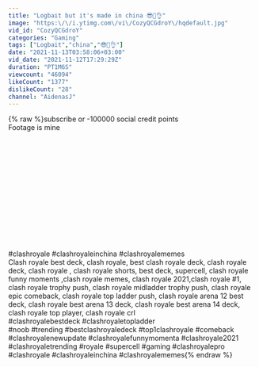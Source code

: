 ```yaml
---
title: "Logbait but it's made in china 😎🥵👌"
image: "https:\/\/i.ytimg.com\/vi\/CozyQCGdroY\/hqdefault.jpg"
vid_id: "CozyQCGdroY"
categories: "Gaming"
tags: ["Logbait","china","😎🥵👌"]
date: "2021-11-13T03:58:06+03:00"
vid_date: "2021-11-12T17:29:29Z"
duration: "PT1M6S"
viewcount: "46094"
likeCount: "1377"
dislikeCount: "28"
channel: "AidenasJ"
---
```

{% raw %}subscribe or -100000 social credit points <br />Footage is mine <br /><br /><br /><br /><br /><br /><br /><br /><br /><br /><br /><br /><br /><br /><br />#clashroyale #clashroyaleinchina #clashroyalememes<br />Clash royale best deck, clash royale, best clash royale deck, clash royale deck, clash royale , clash royale shorts, best deck, supercell, clash royale funny moments ,clash royale memes, clash royale  2021,clash royale #1, clash royale trophy push, clash royale midladder trophy push, clash royale epic comeback, clash royale top ladder push, clash royale arena 12 best deck, clash royale best arena 13 deck,  clash royale best arena 14 deck, clash royale top player, clash royale crl<br />#clashroyalebestdeck #clashroyaletopladder<br />#noob #trending #bestclashroyaledeck #top1clashroyale #comeback #clashroyalenewupdate #clashroyalefunnymomenta #clashroyale2021 #clashroyaletrending #royale #supercell #gaming #clashroyalepro<br />#clashroyale #clashroyaleinchina #clashroyalememes{% endraw %}
